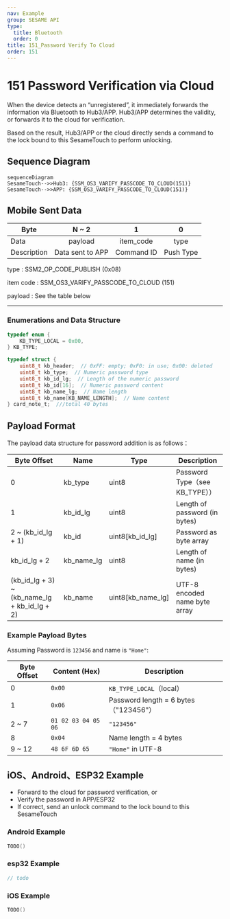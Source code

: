 ```yaml
---
nav: Example
group: SESAME API
type:
  title: Bluetooth
  order: 0
title: 151_Password Verify To Cloud
order: 151
---
```


# 151 Password Verification via Cloud

When the device detects an “unregistered”, it immediately forwards the information via Bluetooth to Hub3/APP. Hub3/APP determines the validity, or forwards it to the cloud for verification.

Based on the result, Hub3/APP or the cloud directly sends a command to the lock bound to this SesameTouch to perform unlocking.

## Sequence Diagram

```mermaid
sequenceDiagram
SesameTouch-->>Hub3: {SSM_OS3_VARIFY_PASSCODE_TO_CLOUD(151)}
SesameTouch-->>APP: {SSM_OS3_VARIFY_PASSCODE_TO_CLOUD(151)}
```

## Mobile Sent Data

| Byte |     N ~ 2      |     1     |    0     |
| ---- | :------------: | :-------: | :------: |
| Data |    payload     | item_code |   type   |
| Description | Data sent to APP | Command ID  | Push Type |

type : SSM2_OP_CODE_PUBLISH (0x08)

item code : SSM_OS3_VARIFY_PASSCODE_TO_CLOUD (151)

payload : See the table below

---

### Enumerations and Data Structure

```c
typedef enum {
    KB_TYPE_LOCAL = 0x00,
} KB_TYPE;

typedef struct {
    uint8_t kb_header;  // 0xFF: empty; 0xF0: in use; 0x00: deleted
    uint8_t kb_type;  // Numeric password type
    uint8_t kb_id_lg;  // Length of the numeric password
    uint8_t kb_id[16];  // Numeric password content
    uint8_t kb_name_lg;  // Name length
    uint8_t kb_name[KB_NAME_LENGTH];  // Name content
} card_note_t;  ///total 40 bytes
```

## Payload Format

The payload data structure for password addition is as follows：

| Byte Offset                                     | Name       | Type              | Description                        |
| -------------------------------------------- | ---------- | ----------------- | --------------------------- |
| 0                                            | kb_type    | uint8             | Password Type（see KB_TYPE））    |
| 1                                            | kb_id_lg   | uint8             | Length of password (in bytes) |
| 2 ~ (kb_id_lg + 1)                           | kb_id      | uint8[kb_id_lg]   | Password as byte array           |
| kb_id_lg + 2                                 | kb_name_lg | uint8             | Length of name (in bytes)      |
| (kb_id_lg + 3) ~ (kb_name_lg + kb_id_lg + 2) | kb_name    | uint8[kb_name_lg] | UTF-8 encoded name byte array |

### Example Payload Bytes

Assuming Password is  `123456` and name is  `"Home"`:

| Byte Offset	 | Content (Hex)     | Description                         |
| -------- | ------------------- | ---------------------------- |
| 0        | `0x00`              | `KB_TYPE_LOCAL`（local）  |
| 1        | `0x06`              | Password length = 6 bytes（"123456"） |
| 2 ~ 7    | `01 02 03 04 05 06` | `"123456"`                   |
| 8        | `0x04`              | Name length = 4 bytes        |
| 9 ~ 12   | `48 6F 6D 65`       | `"Home"` in UTF-8         |

## iOS、Android、ESP32 Example

- Forward to the cloud for password verification, or
- Verify the password in APP/ESP32
- If correct, send an unlock command to the lock bound to this SesameTouch

### Android Example

```kotlin
TODO()

```

### esp32 Example

```c
// todo
```

### iOS Example

```swift
TODO()

```
